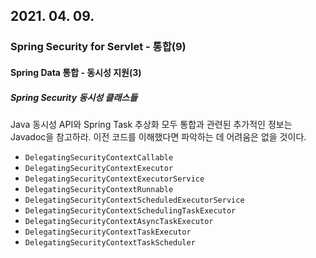 ## 2021. 04. 09.

### Spring Security for Servlet - 통합(9)

#### Spring Data 통합 - 동시성 지원(3)

##### Spring Security 동시성 클래스들

Java 동시성 API와 Spring Task 추상화 모두 통합과 관련된 추가적인 정보는 Javadoc을 참고하라. 이전 코드를 이해했다면 파악하는 데 어려움은 없을 것이다.

- `DelegatingSecurityContextCallable`
- `DelegatingSecurityContextExecutor`
- `DelegatingSecurityContextExecutorService`
- `DelegatingSecurityContextRunnable`
- `DelegatingSecurityContextScheduledExecutorService`
- `DelegatingSecurityContextSchedulingTaskExecutor`
- `DelegatingSecurityContextAsyncTaskExecutor`
- `DelegatingSecurityContextTaskExecutor`
- `DelegatingSecurityContextTaskScheduler`

